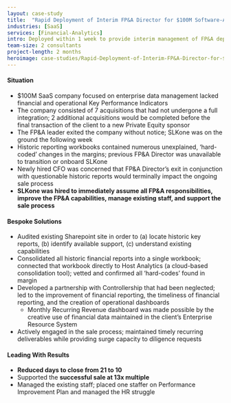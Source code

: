 ```yaml
---
layout: case-study
title:  "Rapid Deployment of Interim FP&A Director for $100M Software-As-A-Service Company"
industries: [SaaS]
services: [Financial-Analytics]
intro: Deployed within 1 week to provide interim management of FP&A department at the beginning of sale process​
team-size: 2 consultants
project-length: 2 months
heroimage: case-studies/Rapid-Deployment-of-Interim-FP&A-Director-for-$100M-Software-As-A-Service-Company.jpg
---
```


#### Situation
- $100M  SaaS company focused on enterprise data management lacked financial and operational Key Performance Indicators ​
- The company consisted of 7 acquisitions that had not undergone a full integration; 2 additional acquisitions would be completed before the final transaction of the client to a new Private Equity sponsor​
- The FP&A leader exited the company without notice; SLKone was on the ground the following week​
- Historic reporting workbooks contained numerous unexplained, ‘hard-coded’ changes in the margins; previous FP&A Director was unavailable to transition or onboard SLKone​
- Newly hired CFO was concerned that FP&A Director’s exit in conjunction with questionable historic reports would terminally impact the ongoing sale process​
- **SLKone was hired to immediately assume all FP&A responsibilities, improve the FP&A capabilities, manage existing staff, and support the sale process**

#### Bespoke Solutions
- Audited existing Sharepoint site in order to (a) locate historic key reports, (b) identify available support, (c) understand existing capabilities​
- Consolidated all historic financial reports into a single workbook; connected that workbook directly to Host Analytics (a cloud-based consolidation tool); vetted and confirmed all ‘hard-codes’ found in margin​
- Developed a partnership with Controllership that had been neglected; led to the improvement of financial reporting, the timeliness of financial reporting, and the creation of operational dashboards​
    - Monthly Recurring Revenue dashboard was made possible by the creative use of financial data maintained in the client’s Enterprise Resource System​
- Actively engaged in the sale process; maintained timely recurring deliverables while providing surge capacity to diligence requests

#### Leading With Results
- **Reduced days to close from 21 to 10 ​**
- Supported the **successful sale at 13x multiple**​
- Managed the existing staff; placed one staffer on Performance Improvement Plan and managed the HR struggle​
